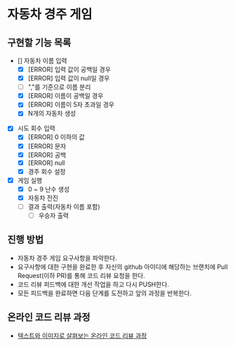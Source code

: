 # 자동차 경주 게임

## 구현할 기능 목록
- [] 자동차 이름 입력   
    - [X] [ERROR] 입력 값이 공백일 경우    
    - [X] [ERROR] 입력 값이 null일 경우       
    - [ ] ","를 기준으로 이름 분리   
    - [X] [ERROR] 이름이 공백일 경우   
    - [X] [ERROR] 이름이 5자 초과일 경우          
    - [X] N개의 자동차 생성   
    
- [X] 시도 회수 입력    
    - [X] [ERROR] 0 이하의 값    
    - [X] [ERROR] 문자    
    - [X] [ERROR] 공백    
    - [X] [ERROR] null   
    - [X] 경주 회수 설정   
    
- [X] 게임 실행  
    - [X] 0 ~ 9 난수 생성   
    - [X] 자동차 전진   
    - [ ] 결과 출력(자동차 이름 포함)   
        - [ ] 우승자 출력   

## 진행 방법
* 자동차 경주 게임 요구사항을 파악한다.
* 요구사항에 대한 구현을 완료한 후 자신의 github 아이디에 해당하는 브랜치에 Pull Request(이하 PR)를 통해 코드 리뷰 요청을 한다.
* 코드 리뷰 피드백에 대한 개선 작업을 하고 다시 PUSH한다.
* 모든 피드백을 완료하면 다음 단계를 도전하고 앞의 과정을 반복한다.

## 온라인 코드 리뷰 과정
* [텍스트와 이미지로 살펴보는 온라인 코드 리뷰 과정](https://github.com/next-step/nextstep-docs/tree/master/codereview)